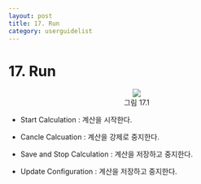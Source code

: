```yaml
---
layout: post
title: 17. Run
category: userguidelist
---
```


# 17. Run

<p align='Center'>
    <img src="https:nextfoam.co.kr/baramManual/userguide/17.1.png"><br>
    그림 17.1
</p>

* Start Calculation : 계산을 시작한다.<br>

* Cancle Calcuation : 계산을 강제로 중지한다.<br>

* Save and Stop Calculation : 계산을 저장하고 중지한다.<br>

* Update Configuration : 계산을 저장하고 중지한다.<br>